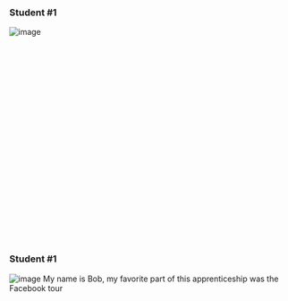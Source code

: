 
### Student #1
![image](http://imgur.com/gallery/fOKhA)




<script src="//pencilcode.net/lib/pencilcodeembed.js"></script>
<div id="embed1" style="width:100%;height:350px"></div>
<script type="example" id="ex1">
# Your goal: return the larger
# of two parameters.
test (x, y) ->
  return x + y
</script>
<script type="checker" id="ch1">
remove(turtle);
function test(fn) {
  var cases = 6;
  var t = table(cases + 1, 4);
  t.css({margin: 'auto'});
  t.cell(0, 0).text('x');
  t.cell(0, 1).text('y');
  t.cell(0, 2).text('got');
  t.cell(0, 3).text('ok');
  for (var j = 1; j <= cases; ++j) {
    var x = random(5);
    var y = random(5);
    var z = Math.max(x, y);
    var a = fn(x, y);
    t.cell(j, 0).text(x);
    t.cell(j, 1).text(y);
    t.cell(j, 2).text(a);
    t.cell(j, 3).text(a === z);
    if (a !== z) {
      t.cell(j).css({background: red});
    } else {
      t.cell(j, 3).css({color: green});
    }
  }
}
</script>
<script>
function script(id) {
  return document.getElementById(id).textContent.trim();
}
var pce = new PencilCodeEmbed(document.getElementById('embed1'));
pce.beginLoad();
pce.on('load', function() {
  pce.setupScript([
    {code: script('ch1'), type: 'text/javascript'}
  ]);
  pce.setCode(script('ex1'));
});
</script>



### Student #1
![image](http://clipart-finder.com/data/mini/97-David_Livingstone_small_portrait.png)
My name is Bob, my favorite part of this apprenticeship was the Facebook tour



<div id="embed2" style="width:100%;height:350px"></div>
<script type="example" id="ex2">
speed(100);
pen(red);
var j;
for (j = 0; j < 200; ++j) {
  fd(j);
  rt(j * 3);
}
</script>
<script>
var test = new PencilCodeEmbed(document.getElementById('embed2'));
test.beginLoad();
test.on('load', function() {
  test.setCode({data: script('ex2'), meta: {type: 'text/javascript'}});
});
</script>





























